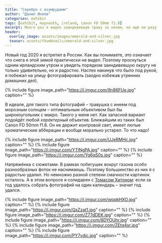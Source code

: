```yaml
---
title: "Серебро с изумрудами"
author: "Данил Инеев"
categories: exhibit
tags: [exhibit, maynooth, ireland, canon FD 50mm f1.8]
excerpt: Много раз я видел заиндевевшую траву за окном, но ещё ни разу не удавалось побороть свою лень и сфотографировать её. До сегодняшнего утра.
header:
  overlay_image: assets/images/emerald-and-silver.jpg
  teaser: assets/thumbnails/emerald-and-silver.jpg
---
```


Новый год 2020 я встретил в России. Как вы понимаете, это означает что снега я этой зимой практически не видел. Поэтому 
проснуться одним ирландским утром и увидеть порядком заиндивевшую округу не только удивительно, но и радостно. Наспех накинув что было под рукой, я побежал на улицу фотографировать (заодно избежав утренних домашних дел).

{% include figure image_path="https://i.imgur.com/9n86FUe.jpg" caption="" %}

В идеале, для такого типа фотографий – травушка с инеем под морозным солнцем – оптимальным объективом был бы широкоугольник с макро. Такого у меня нет. Как запасной вариант подойдёт любой _харáктерный_ объектив. Ближайшим из таких был Canon FD 50mm f1.8. Он не держит контровой свет, имеет лютые хроматические абберации и вообще морально устарел. То что надо!

{% include figure image_path="https://i.imgur.com/UJeRMHc.jpg" caption="" %}
{% include figure image_path="https://i.imgur.com/YTlNgPA.jpg" caption="" %}
{% include figure image_path="https://i.imgur.com/Yg6qS0s.jpg" caption="" %}

Напряжёнка с сюжетами. В рамках побегушек вокруг газона особо разнообразных фоток не наснимаешь. Поэтому большинство из них я с радостью удалил. Но немножко разной степени смачности картинок осталось. А в этом вопросе я солидарен с [Томасом Хитоном](https://www.youtube.com/channel/UCfhW84xfA6gEc4hDK90rR1Q): если за год удалось собрать фотографий на один календарь – значит год удался.

{% include figure image_path="https://i.imgur.com/wppkHXO.jpg" caption="" %}
{% include figure image_path="https://i.imgur.com/QsZzat1.jpg" caption="" %}
{% include figure image_path="https://i.imgur.com/Z77dDEK.jpg" caption="" %}
{% include figure image_path="https://i.imgur.com/8DYOUhr.jpg" caption="" %}
{% include figure image_path="https://i.imgur.com/ZEtq4sr.jpg" caption="" %}
{% include figure image_path="https://i.imgur.com/PY7vdic.jpg" caption="" %}
